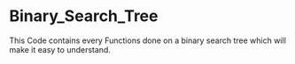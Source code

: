 # Binary_Search_Tree
This Code contains every Functions done on a binary search tree which will make it easy to understand.
